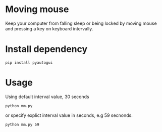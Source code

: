# Moving mouse
Keep your computer from falling sleep or being locked by moving mouse and pressing a key on keyboard intervally.


# Install dependency
```
pip install pyautogui
```

# Usage
Using default interval value, 30 seconds
```
python mm.py
```

or specify explict interval value in seconds, e.g 59 secnonds.
```
python mm.py 59
```
